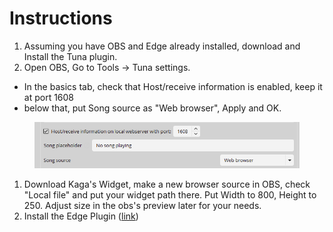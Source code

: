 # Instructions

1. Assuming you have OBS and Edge already installed, download and Install the Tuna plugin.
2. Open OBS, Go to Tools -> Tuna settings.&#x20;

* In the basics tab, check that Host/receive information is enabled, keep it at port 1608
* below that, put Song source as "Web browser", Apply and OK.

<figure><img src="../.gitbook/assets/image (1).png" alt=""><figcaption></figcaption></figure>

1. Download Kaga's Widget, make a new browser source in OBS, check "Local file" and put your widget path there. Put Width to 800, Height to 250. Adjust size in the obs's preview later for your needs.
2. Install the Edge Plugin ([link](https://microsoftedge.microsoft.com/addons/detail/ytmusic\_obs/fmgcoomclaaobpkbojgpdmjjnkdoebja))
